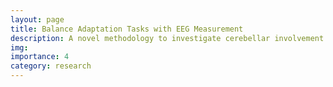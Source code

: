 ```yaml
---
layout: page
title: Balance Adaptation Tasks with EEG Measurement
description: A novel methodology to investigate cerebellar involvement during adaptation to an unexpected delay in standing balance control
img:
importance: 4
category: research
---
```

